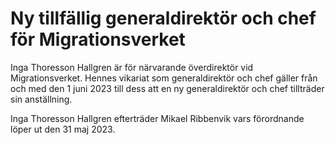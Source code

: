 # Ny tillfällig generaldirektör och chef för Migrationsverket

Inga Thoresson Hallgren är för närvarande överdirektör vid Migrationsverket. Hennes vikariat som generaldirektör och chef gäller från och med den 1 juni 2023 till dess att en ny generaldirektör och chef tillträder sin anställning.

Inga Thoresson Hallgren efterträder Mikael Ribbenvik vars förordnande löper ut den 31 maj 2023.
